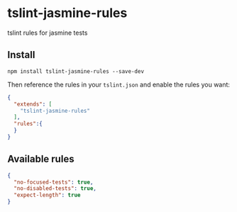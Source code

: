 # tslint-jasmine-rules

tslint rules for jasmine tests

## Install

`npm install tslint-jasmine-rules --save-dev`

Then reference the rules in your `tslint.json` and enable the rules you want:
```json
{
  "extends": [
    "tslint-jasmine-rules"
  ],
  "rules":{
  }
}
```

## Available rules

```json
{
  "no-focused-tests": true,
  "no-disabled-tests": true,
  "expect-length": true
}
```
